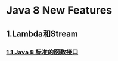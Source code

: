 # Java 8 New Features
## 1.Lambda和Stream
### [1.1 Java 8 标准的函数接口](https://github.com/I319821/Winnie_Blog/blob/master/_post/_Java-8-new-feature/2019-06-30-java8-lambda-standard-function-interface.md#java-函数式接口)
